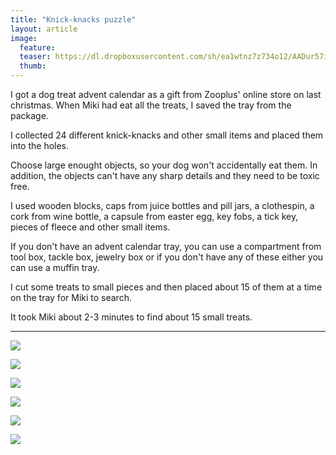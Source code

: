 ```yaml
---
title: "Knick-knacks puzzle"
layout: article
image:
  feature:
  teaser: https://dl.dropboxusercontent.com/sh/ea1wtnz7z734o12/AADur57izDKk7hN8OppPuVaHa/aktivointi/lokerikko/DS08655-245px.jpg
  thumb:
---
```


I got a dog treat advent calendar as a gift from Zooplus' online store on last christmas. When Miki had eat all the treats, I saved the tray from the package.

I collected 24 different knick-knacks and other small items and placed them into the holes.

Choose large enought objects, so your dog won't accidentally eat them. In addition, the objects can't have any sharp details and they need to be toxic free.

I used wooden blocks, caps from juice bottles and pill jars, a clothespin, a cork from wine bottle, a capsule from easter egg, key fobs, a tick key, pieces of fleece and other small items.

If you don't have an advent calendar tray, you can use a compartment from tool box, tackle box, jewelry box or if you don't have any of these either you can use a muffin tray.

I cut some treats to small pieces and then placed about 15 of them at a time on the tray for Miki to search.

It took Miki about 2-3 minutes to find about 15 small treats.

---

[![](https://dl.dropboxusercontent.com/sh/ea1wtnz7z734o12/AAA-EQgogn4wocy8Atw-1uPja/aktivointi/lokerikko/DS08692-800px.jpg)](https://dl.dropboxusercontent.com/sh/ea1wtnz7z734o12/AACLRM7hTaa6yN26v0Vx-iXma/aktivointi/lokerikko/DS08692.jpg)

[![](https://dl.dropboxusercontent.com/sh/ea1wtnz7z734o12/AACdIr6UrVouGo8fOfdggXK8a/aktivointi/lokerikko/DS08485-800px.jpg)](https://dl.dropboxusercontent.com/sh/ea1wtnz7z734o12/AABvxrbHls8R8Y6KisQorX2va/aktivointi/lokerikko/DS08485.jpg)

[![](https://dl.dropboxusercontent.com/sh/ea1wtnz7z734o12/AAArMVweA-EyjZo_2dMj0T3pa/aktivointi/lokerikko/DS08590-800px.jpg)](https://dl.dropboxusercontent.com/sh/ea1wtnz7z734o12/AAC4B8VOfwvnqbeseqntEX2Ra/aktivointi/lokerikko/DS08590.jpg)

[![](https://dl.dropboxusercontent.com/sh/ea1wtnz7z734o12/AACh6w5m5q9Ur9Qp37IJflgla/aktivointi/lokerikko/DS08597-800px.jpg)](https://dl.dropboxusercontent.com/sh/ea1wtnz7z734o12/AADA8Rsl_3k0L2a0A4I8WZ6Ra/aktivointi/lokerikko/DS08597.jpg)

[![](https://dl.dropboxusercontent.com/sh/ea1wtnz7z734o12/AABt1xGk56pBclgJDskYPN2Sa/aktivointi/lokerikko/DS08615-800px.jpg)](https://dl.dropboxusercontent.com/sh/ea1wtnz7z734o12/AAA8YmKQbeSR9AmI2I3IGZhba/aktivointi/lokerikko/DS08615.jpg)

[![](https://dl.dropboxusercontent.com/sh/ea1wtnz7z734o12/AADDCFAktY3a_YN1t3TJiDEba/aktivointi/lokerikko/DS08655-800px.jpg)](https://dl.dropboxusercontent.com/sh/ea1wtnz7z734o12/AABVKJCZkc_xHnDDUS0fVCBxa/aktivointi/lokerikko/DS08655.jpg)
